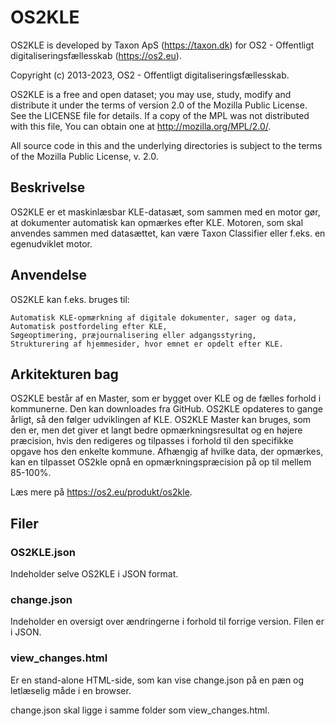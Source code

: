 # OS2KLE

OS2KLE is developed by Taxon ApS (https://taxon.dk) for OS2 - Offentligt digitaliseringsfællesskab (https://os2.eu).

Copyright (c) 2013-2023, OS2 - Offentligt digitaliseringsfællesskab.

OS2KLE is a free and open dataset; you may use, study, modify and distribute it under the terms of version 2.0 of the Mozilla Public License. See the LICENSE file for details. If a copy of the MPL was not distributed with this file, You can obtain one at http://mozilla.org/MPL/2.0/.

All source code in this and the underlying directories is subject to the terms of the Mozilla Public License, v. 2.0.

## Beskrivelse

OS2KLE er et maskinlæsbar KLE-datasæt, som sammen med en motor gør, at dokumenter automatisk kan opmærkes efter KLE. Motoren, som skal anvendes sammen med datasættet, kan være Taxon Classifier eller f.eks. en egenudviklet motor. 

## Anvendelse
OS2KLE kan f.eks. bruges til: 

    Automatisk KLE-opmærkning af digitale dokumenter, sager og data,
    Automatisk postfordeling efter KLE,
    Søgeoptimering, præjournalisering eller adgangsstyring,
    Strukturering af hjemmesider, hvor emnet er opdelt efter KLE.

## Arkitekturen bag
OS2KLE består af en Master, som er bygget over KLE og de fælles forhold i kommunerne. Den kan downloades fra GitHub. OS2KLE opdateres to gange årligt, så den følger udviklingen af KLE. 
OS2KLE Master kan bruges, som den er, men det giver et langt bedre opmærkningsresultat og en højere præcision, hvis den redigeres og tilpasses i forhold til den specifikke opgave hos den enkelte kommune.
Afhængig af hvilke data, der opmærkes, kan en tilpasset OS2kle opnå en opmærkningspræcision på op til mellem 85-100%.

Læs mere på https://os2.eu/produkt/os2kle.


## Filer

### OS2KLE.json

Indeholder selve OS2KLE i JSON format.

### change.json

Indeholder en oversigt over ændringerne i forhold til forrige version. Filen er i JSON.

### view_changes.html

Er en stand-alone HTML-side, som kan vise change.json på en pæn og letlæselig måde i en browser.

change.json skal ligge i samme folder som view_changes.html.

